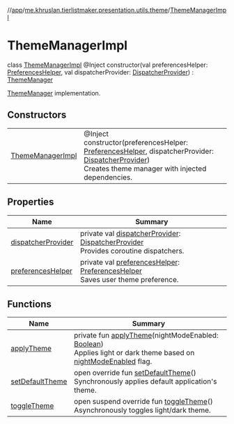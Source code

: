 //[app](../../../index.md)/[me.khruslan.tierlistmaker.presentation.utils.theme](../index.md)/[ThemeManagerImpl](index.md)

# ThemeManagerImpl

class [ThemeManagerImpl](index.md) @Inject constructor(val preferencesHelper: [PreferencesHelper](../../me.khruslan.tierlistmaker.data.providers.database/-preferences-helper/index.md), val dispatcherProvider: [DispatcherProvider](../../me.khruslan.tierlistmaker.data.providers.dispatchers/-dispatcher-provider/index.md)) : [ThemeManager](../-theme-manager/index.md)

[ThemeManager](../-theme-manager/index.md) implementation.

## Constructors

| | |
|---|---|
| [ThemeManagerImpl](-theme-manager-impl.md) | @Inject <br>constructor(preferencesHelper: [PreferencesHelper](../../me.khruslan.tierlistmaker.data.providers.database/-preferences-helper/index.md), dispatcherProvider: [DispatcherProvider](../../me.khruslan.tierlistmaker.data.providers.dispatchers/-dispatcher-provider/index.md))<br>Creates theme manager with injected dependencies. |

## Properties

| Name | Summary |
|---|---|
| [dispatcherProvider](dispatcher-provider.md) | private val [dispatcherProvider](dispatcher-provider.md): [DispatcherProvider](../../me.khruslan.tierlistmaker.data.providers.dispatchers/-dispatcher-provider/index.md)<br>Provides coroutine dispatchers. |
| [preferencesHelper](preferences-helper.md) | private val [preferencesHelper](preferences-helper.md): [PreferencesHelper](../../me.khruslan.tierlistmaker.data.providers.database/-preferences-helper/index.md)<br>Saves user theme preference. |

## Functions

| Name | Summary |
|---|---|
| [applyTheme](apply-theme.md) | private fun [applyTheme](apply-theme.md)(nightModeEnabled: [Boolean](https://kotlinlang.org/api/latest/jvm/stdlib/kotlin/-boolean/index.html))<br>Applies light or dark theme based on [nightModeEnabled](apply-theme.md) flag. |
| [setDefaultTheme](set-default-theme.md) | open override fun [setDefaultTheme](set-default-theme.md)()<br>Synchronously applies default application's theme. |
| [toggleTheme](toggle-theme.md) | open suspend override fun [toggleTheme](toggle-theme.md)()<br>Asynchronously toggles light/dark theme. |
